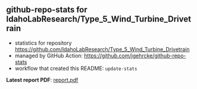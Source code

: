## github-repo-stats for IdahoLabResearch/Type_5_Wind_Turbine_Drivetrain

- statistics for repository https://github.com/IdahoLabResearch/Type_5_Wind_Turbine_Drivetrain
- managed by GitHub Action: https://github.com/jgehrcke/github-repo-stats
- workflow that created this README: `update-stats`

**Latest report PDF**: [report.pdf](https://github.com/idaholab/repository-statistics/raw/main/IdahoLabResearch/Type_5_Wind_Turbine_Drivetrain/latest-report/report.pdf)

